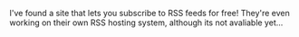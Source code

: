 I've found a site that lets you subscribe to RSS feeds for free! They're even working on their own RSS hosting system, although its not avaliable yet...
